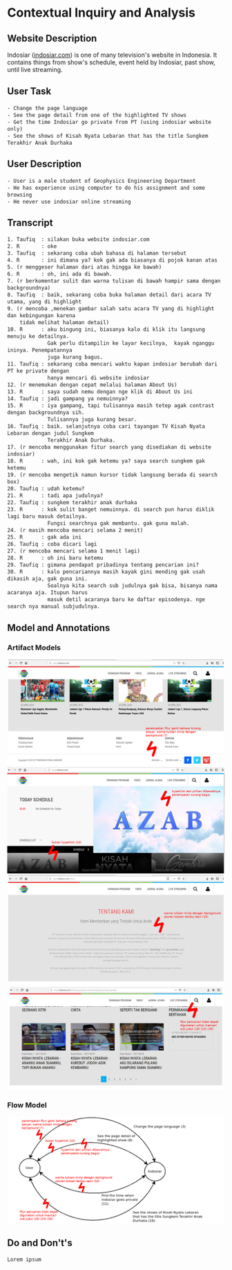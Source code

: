 # Contextual Inquiry and Analysis
## Website Description
Indosiar (<a href="indosiar.com">indosiar.com</a>) is one of many television's website in Indonesia. It contains things from show's schedule, event held by Indosiar, past show, until live streaming.
## User Task
```text
- Change the page language
- See the page detail from one of the highlighted TV shows
- Get the time Indosiar go private from PT (using indosiar website only)
- See the shows of Kisah Nyata Lebaran that has the title Sungkem Terakhir Anak Durhaka
```
## User Description
```text
- User is a male student of Geophysics Engineering Department
- He has experience using computer to do his assignment and some browsing
- He never use indosiar online streaming
```
## Transcript
```text
1. Taufiq  : silakan buka website indosiar.com
2. R       : oke
3. Taufiq  : sekarang coba ubah bahasa di halaman tersebut
4. R       : ini dimana ya? kok gak ada biasanya di pojok kanan atas
5. (r menggeser halaman dari atas hingga ke bawah)
6. R       : oh, ini ada di bawah.
7. (r berkomentar sulit dan warna tulisan di bawah hampir sama dengan backgroundnya)
8. Taufiq  : baik, sekarang coba buka halaman detail dari acara TV utama, yang di highlight
9. (r mencoba ,menekan gambar salah satu acara TV yang di highlight dan kebingungan karena
    tidak melihat halaman detail)
10. R      : aku bingung ini, biasanya kalo di klik itu langsung menuju ke detailnya.
             Gak perlu ditampilin ke layar kecilnya,  kayak nganggu ininya. Penempatannya
             juga kurang bagus.
11. Taufiq : sekarang coba mencari waktu kapan indosiar berubah dari PT ke private dengan
             hanya mencari di website indosiar
12. (r menemukan dengan cepat melalui halaman About Us)
13. R      : saya sudah nemu dengan nge klik di About Us ini
14. Taufiq : jadi gampang ya nemuinnya?
15. R      : iya gampang, tapi tulisannya masih tetep agak contrast dengan backgroundnya sih.
             Tulisannya juga kurang besar.
16. Taufiq : baik. selanjutnya coba cari tayangan TV Kisah Nyata Lebaran dengan judul Sungkem
             Terakhir Anak Durhaka.
17. (r mencoba menggunakan fitur search yang disediakan di website indosiar)
18. R      : wah, ini kok gak ketemu ya? saya search sungkem gak ketemu
19. (r mencoba mengetik namun kursor tidak langsung berada di search box)
20. Taufiq : udah ketemu?
21. R      : tadi apa judulnya?
22. Taufiq : sungkem terakhir anak durhaka
23. R      : kok sulit banget nemuinnya. di search pun harus diklik lagi baru masuk detailnya.
             Fungsi searchnya gak membantu. gak guna malah.
24. (r masih mencoba mencari selama 2 menit)
25. R      : gak ada ini
26. Taufiq : coba dicari lagi
27. (r mencoba mencari selama 1 menit lagi)
28. R      : oh ini baru ketemu
29. Taufiq : gimana pendapat pribadinya tentang pencarian ini?
30. R      : kalo pencariannya masih kayak gini mending gak usah dikasih aja, gak guna ini.
             Soalnya kita search sub judulnya gak bisa, bisanya nama acaranya aja. Itupun harus
             masuk detil acaranya baru ke daftar episodenya. nge search nya manual subjudulnya.
```
## Model and Annotations
### Artifact Models
![indosiar_2_art](/img/indosiar_2_art.png)
![indosiar_1_art](/img/indosiar_1_art.png)
![indosiar_3_art](/img/indosiar_3_art.png)
![indosiar_4_art](/img/indosiar_4_art.png)

### Flow Model
![indosiar_flow](/img/indosiar_flow.png)

## Do and Don't's
```text
Lorem ipsum
```
